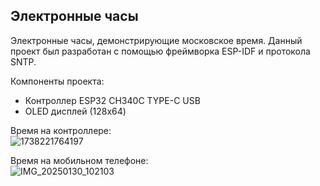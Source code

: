 ## Электронные часы

Электронные часы, демонстрирующие московское время. 
Данный проект был разработан с помощью фреймворка ESP-IDF и протокола SNTP.

Компоненты проекта: 
- Контроллер ESP32 CH340C TYPE-C USB
- OLED дисплей (128x64)

Время на контроллере:\
![1738221764197](https://github.com/user-attachments/assets/1da99aac-a3d8-480b-a218-f063d90a40ae)

Время на мобильном телефоне:\
![IMG_20250130_102103](https://github.com/user-attachments/assets/33fa58ec-20fa-48b0-8013-b078dd949d70)


